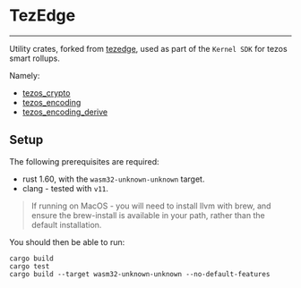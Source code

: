 # TezEdge

---

Utility crates, forked from [tezedge](github.com/tezedge/tezedge), used as part of the `Kernel SDK` for tezos smart rollups.

Namely:
- [tezos_crypto](./crypto/README.md) 
- [tezos_encoding](./tezos-encoding/README.md) 
- [tezos_encoding_derive](./tezos-encoding-derive/README.md)

## Setup

The following prerequisites are required:

- rust 1.60, with the `wasm32-unknown-unknown` target.
- clang - tested with `v11`.

> If running on MacOS - you will need to install llvm with brew, and ensure the brew-install is available in your path, rather than the default installation.

You should then be able to run:

```shell
cargo build
cargo test
cargo build --target wasm32-unknown-unknown --no-default-features
```
